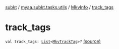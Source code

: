 [subkt](../../index.md) / [myaa.subkt.tasks.utils](../index.md) / [MkvInfo](index.md) / [track_tags](./track_tags.md)

# track_tags

`val track_tags: `[`List`](https://kotlinlang.org/api/latest/jvm/stdlib/kotlin.collections/-list/index.html)`<`[`MkvTrackTag`](../-mkv-track-tag/index.md)`>?` [(source)](https://github.com/Myaamori/SubKt/blob/0.1.9/src/main/kotlin/myaa/subkt/tasks/utils/mkvmerge.kt#L128)